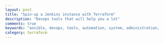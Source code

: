 ```yaml
---
layout: post
title: "Spin-up a Jenkins instance with Terraform"
description: "Devops tools that will help you a lot"
comments: true
keywords: "ansible, devops, tools, automation, system, administration, cloud, aws"
category: terraform
---
```


